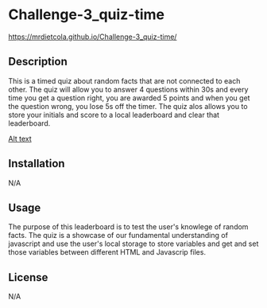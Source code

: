 # Challenge-3_quiz-time

https://mrdietcola.github.io/Challenge-3_quiz-time/

## Description

This is a timed quiz about random facts that are not connected to each other. The quiz will allow you to answer 4 questions within 30s and every time you get a question right, you are awarded 5 points and when you get the question wrong, you lose 5s off the timer. The quiz alos allows you to store your initials and score to a local leaderboard and clear that leaderboard. 

[Alt text](<Screenshot (9).png>)
## Installation

N/A

## Usage

The purpose of this leaderboard is to test the user's knowlege of random facts. The quiz is a showcase of our fundamental understanding of javascript and use the user's local storage to store variables and get and set those variables between different HTML and Javascrip files. 


## License

N/A